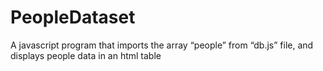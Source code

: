 # PeopleDataset
 A javascript program that imports the array “people” from “db.js” file, and displays people  data in an html table

